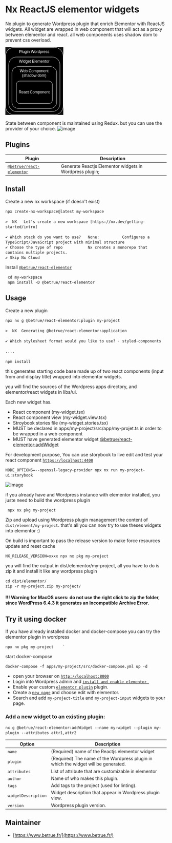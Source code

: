 # Nx ReactJS elementor widgets

Nx plugin to generate Wordpress plugin that enrich Elementor with ReactJS widgets.
All widget are wrapped in web component that will act as a proxy between elementor and react.
all web components uses shadow dom to prevent css overload.


![image](https://github.com/SofianBdr/img-react-elementor/blob/main/modele.drawio.png?raw=true)

State between component is maintained using Redux. but you can use the provider of your choice.
![image](https://raw.githubusercontent.com/betrueagency/nx-reactjs-elementor/main/img/elementor-widgets.jpg)


## Plugins

| Plugin                                                                                                                    | Description                                             |
| ------------------------------------------------------------------------------------------------------------------------- | ------------------------------------------------------- |
| [`@betrue/react-elementor`](https://github.com/betrueagency/nx-reactjs-elementor/tree/main/e2e/react-elementor-e2e)    | Generate Reactjs Elementor widgets in Wordpress plugin; |

## Install

Create a new nx workspace (if doesn't exist)

    npx create-nx-workspace@latest my-workspace
    
    >  NX   Let's create a new workspace [https://nx.dev/getting-started/intro]
    
    ✔ Which stack do you want to use?   None:          Configures a TypeScript/JavaScript project with minimal structure
    ✔ Choose the type of repo           Nx creates a monorepo that contains multiple projects.
    ✔ Skip Nx Cloud



Install [`@betrue/react-elementor`](https://www.npmjs.com/package/@betrue/react-elementor)

     cd my-workspace
     npm install -D @betrue/react-elementor


## Usage

Create a new plugin

    npx nx g @betrue/react-elementor:plugin my-project

    >  NX  Generating @betrue/react-elementor:application
    
    ✔ Which stylesheet format would you like to use? · styled-components
   
    ....

    npm install

this generates starting code base made up of two react components (input from and display title) wrapped into elementor widgets.

you will find the sources of the Wordpress apps directory, and elementor/react widgets in libs/ui.  

Each new widget has.
* React component (my-widget.tsx)
* React component view (my-widget.view.tsx)
* Stroybook stories file (my-widget.stories.tsx)
* MUST be declared in apps/my-project/src/app/my-projet.ts in order to be wrapped in a web component
* MUST have generated elementor widget [@betrue/react-elementor:addWidget](#add-a-new-widget-to-an-existing-plugin)

For development purpose, You can use storybook to live edit and test your react component [`https://localhost:4400`](http://localhost:4400)

    NODE_OPTIONS=--openssl-legacy-provider npx nx run my-project-ui:storybook

![image](https://raw.githubusercontent.com/betrueagency/nx-reactjs-elementor/main/img/storybook.png)

if you already have and Wordpress instance with elementor installed, you juste need to build the wordpress plugin

     npx nx pkg my-project

Zip and upload using Wordpress plugin management the content of `dist/element/my-project`. that's all you can now try to use theses widgets into elementor :)

On build is important to pass the release version to make force resources update and reset cache

    NX_RELEASE_VERSION=xxxx npx nx pkg my-project

you will find the output in dist/elementor/my-project, all you have to do is zip it and install it like any wordpress plugin

    cd dist/elementor/
    zip -r my-project.zip my-project/

#### !!! Warning for MacOS users: do not use the right click to zip the folder, since WordPress 6.4.3 it generates an Incompatible Archive Error.

## Try it using docker

If you have already installed docker and docker-compose you can try the elementor plugin in wordpress

    npx nx pkg my-project    `      

start docker-compose

    docker-compose -f apps/my-project/src/docker-compose.yml up -d

* open your browser on [`http://localhost:8000`](http://localhost:8000)
* Login into Wordpress admin and [`install and enable elementor `](http://localhost:8000/wp-admin/plugins.php?s=elementor&plugin_status=all)
* Enable your custom [`elementor plugin`](http://localhost:8000/wp-admin/plugins.php)  plugin.
* Create a [`new page`](http://localhost:8000/wp-admin/post-new.php?post_type=page) and choose edit with elementor.
* Search and add `my-project-title` and `my-project-input` widgets to your page.

### Add a new widget to an existing plugin:

    nx g @betrue/react-elementor:addWidget --name my-widget --plugin my-plugin --attributes attr1,attr2

| Option                          | Description                                                                        |
| ------------------------------- | -------------------------------------------------------                            |
| `name`                          | (Required) name of the Reactjs elementor widget                                    |
| `plugin`                        | (Required) The name of the Wordpress plugin in which the widget will be generated. |
| `attributes`                    | List of attribute that are customizable in elementor                               |
| `author`                        | Name of who makes this plugin.                                                     |
| `tags`                          | Add tags to the project (used for linting).                                        |
| `widgetDescription`             | Widget description that appear in Wordpress plugin view.                           |
| `version`                       | Wordpress plugin version.                                                          |

## Maintainer

- [https://www.betrue.fr/](https://www.betrue.fr/) 
